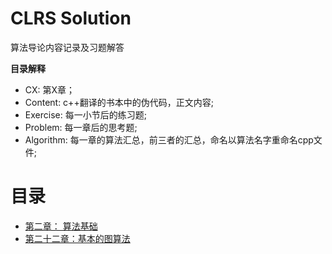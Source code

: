 # CLRS Solution
算法导论内容记录及习题解答

**目录解释**

* CX: 第X章；
* Content: c++翻译的书本中的伪代码，正文内容;
* Exercise: 每一小节后的练习题;
* Problem: 每一章后的思考题;
* Algorithm: 每一章的算法汇总，前三者的汇总，命名以算法名字重命名cpp文件;

# 目录
- [第二章： 算法基础](!https://github.com/jinjin2017c/CLRS/tree/main/C2)
- [第二十二章：基本的图算法](!https://github.com/jinjin2017c/CLRS/tree/main/C22)

